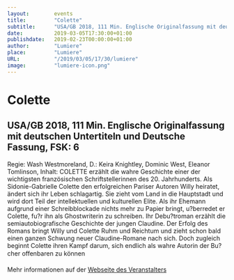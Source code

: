 ```yaml
---
layout:        events
title:         "Colette"
subtitle:      "USA/GB 2018, 111 Min. Englische Originalfassung mit deutschen Untertiteln und Deutsche Fassung, FSK:  6"
date:          2019-03-05T17:30:00+01:00
publishdate:   2019-02-23T00:00:00+01:00
author:        "Lumiere"
place:         "Lumiere"
URL:           "/2019/03/05/17/30/lumiere"
image:         "lumiere-icon.png"
---
```


Colette
===========

USA/GB 2018, 111 Min. Englische Originalfassung mit deutschen Untertiteln und Deutsche Fassung, FSK:  6
-----------

Regie: Wash Westmoreland, D.: Keira Knightley, Dominic West, Eleanor Tomlinson, Inhalt: COLETTE erzählt die wahre Geschichte einer der wichtigsten französischen Schriftstellerinnen des 20. Jahrhunderts. Als Sidonie-Gabrielle Colette den erfolgreichen Pariser Autoren Willy heiratet, ändert sich ihr Leben schlagartig. Sie zieht vom Land in die Hauptstadt und wird dort Teil der intellektuellen und kulturellen Elite. Als ihr Ehemann aufgrund einer Schreibblockade nichts mehr zu Papier bringt, u?berredet er Colette, fu?r ihn als Ghostwriterin zu schreiben. Ihr Debu?troman erzählt die semiautobiografische Geschichte der jungen Claudine. Der Erfolg des Romans bringt Willy und Colette Ruhm und Reichtum und zieht schon bald einen ganzen Schwung neuer Claudine-Romane nach sich. Doch zugleich beginnt Colette ihren Kampf darum, sich endlich als wahre Autorin der Bu?cher offenbaren zu können 

Mehr informationen auf der [Webseite des Veranstalters](http://www.lumiere.de/19/03/colette.htm)
